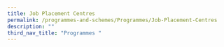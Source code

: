 ```yaml
---
title: Job Placement Centres
permalink: /programmes-and-schemes/Programmes/Job-Placement-Centres
description: ""
third_nav_title: "Programmes "
---
```

